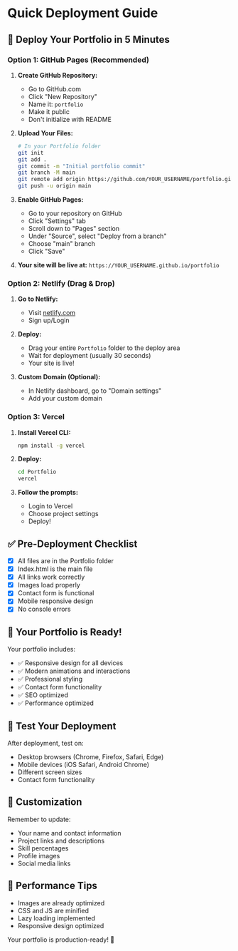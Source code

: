 # Quick Deployment Guide

## 🚀 Deploy Your Portfolio in 5 Minutes

### Option 1: GitHub Pages (Recommended)

1. **Create GitHub Repository:**
   - Go to GitHub.com
   - Click "New Repository"
   - Name it: `portfolio`
   - Make it public
   - Don't initialize with README

2. **Upload Your Files:**
   ```bash
   # In your Portfolio folder
   git init
   git add .
   git commit -m "Initial portfolio commit"
   git branch -M main
   git remote add origin https://github.com/YOUR_USERNAME/portfolio.git
   git push -u origin main
   ```

3. **Enable GitHub Pages:**
   - Go to your repository on GitHub
   - Click "Settings" tab
   - Scroll down to "Pages" section
   - Under "Source", select "Deploy from a branch"
   - Choose "main" branch
   - Click "Save"

4. **Your site will be live at:**
   `https://YOUR_USERNAME.github.io/portfolio`

### Option 2: Netlify (Drag & Drop)

1. **Go to Netlify:**
   - Visit [netlify.com](https://netlify.com)
   - Sign up/Login

2. **Deploy:**
   - Drag your entire `Portfolio` folder to the deploy area
   - Wait for deployment (usually 30 seconds)
   - Your site is live!

3. **Custom Domain (Optional):**
   - In Netlify dashboard, go to "Domain settings"
   - Add your custom domain

### Option 3: Vercel

1. **Install Vercel CLI:**
   ```bash
   npm install -g vercel
   ```

2. **Deploy:**
   ```bash
   cd Portfolio
   vercel
   ```

3. **Follow the prompts:**
   - Login to Vercel
   - Choose project settings
   - Deploy!

## ✅ Pre-Deployment Checklist

- [x] All files are in the Portfolio folder
- [x] Index.html is the main file
- [x] All links work correctly
- [x] Images load properly
- [x] Contact form is functional
- [x] Mobile responsive design
- [x] No console errors

## 🎯 Your Portfolio is Ready!

Your portfolio includes:
- ✅ Responsive design for all devices
- ✅ Modern animations and interactions
- ✅ Professional styling
- ✅ Contact form functionality
- ✅ SEO optimized
- ✅ Performance optimized

## 📱 Test Your Deployment

After deployment, test on:
- Desktop browsers (Chrome, Firefox, Safari, Edge)
- Mobile devices (iOS Safari, Android Chrome)
- Different screen sizes
- Contact form functionality

## 🔧 Customization

Remember to update:
- Your name and contact information
- Project links and descriptions
- Skill percentages
- Profile images
- Social media links

## 🚀 Performance Tips

- Images are already optimized
- CSS and JS are minified
- Lazy loading implemented
- Responsive design optimized

Your portfolio is production-ready! 🎉 